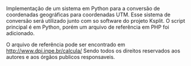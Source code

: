 Implementação de um sistema em Python para a conversão de coordenadas geográficas para coordenadas UTM.
Esse sistema de conversão será utilizado junto com so software do projeto Ksplit.
O script principal é em Python, porém um arquivo de referência em PHP foi adicionado.

O arquivo de referência pode ser encontrado em http://www.dpi.inpe.br/calcula/
Sendo todos os direitos reservados aos autores e aos órgãos publicos responsaveis.
